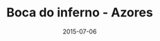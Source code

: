 ---
layout: default
title:  "Boca do inferno - Azores"
date:   2015-07-06
images: 
- url: photo/boca-do-inferno.jpg
  alt: Boca do inferno
thumbnail:
- url: photo/boca-do-inferno.jpg
  alt: Boca do inferno
categories:
- Photography
classes:
- photo
permalink: boca-do-inferno
type: main
---